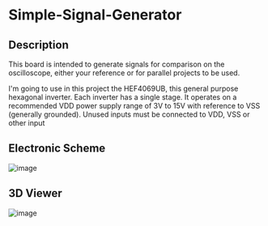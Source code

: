 # Simple-Signal-Generator

Description
---

This board is intended to generate signals for comparison on the oscilloscope, either your reference or for parallel projects to be used.

I'm going to use in this project the HEF4069UB, this general purpose hexagonal inverter. Each inverter has a single stage. It operates on a recommended VDD power supply range of 3V to 15V with reference to VSS (generally grounded). Unused inputs must be connected to VDD, VSS or other input


Electronic Scheme
---
![image](https://i.imgur.com/fcdnT5s.png)


3D Viewer
---
![image](https://i.imgur.com/9oforLe.png)


